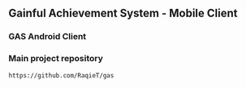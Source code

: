 ## Gainful Achievement System - Mobile Client
### GAS Android Client
### Main project repository
```
https://github.com/RaqieT/gas
```

